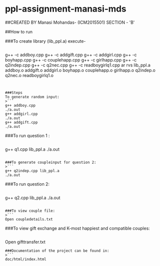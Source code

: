 # ppl-assignment-manasi-mds
##CREATED BY Manasi Mohandas- (ICM2015501) SECTION - 'B'

##How to run

###To create library (lib_ppl.a) execute-
>```
g++ -c addboy.cpp
g++ -c addgift.cpp
g++ -c addgirl.cpp
g++ -c boyhapp.cpp
g++ -c couplehapp.cpp
g++ -c girlhapp.cpp
g++ -c q2indep.cpp
g++ -c q2nec.cpp
g++ -c readboygirlq1.cpp
ar rvs lib_ppl.a addboy.o addgift.o addgirl.o boyhapp.o couplehapp.o girlhapp.o q2indep.o q2nec.o readboygirlq1.o
```


###Steps
To generate random input:
>```
g++ addboy.cpp
./a.out
g++ addgirl.cpp
./a.out
g++ addgift.cpp
./a.out
```

###To run question 1 :
>```
g++ q1.cpp lib_ppl.a
./a.out
```

###To generate coupleinput for question 2:
>```
g++ q2indep.cpp lib_ppl.a
./a.out
```

###To run question 2:
>```
g++ q2.cpp lib_ppl.a
./a.out
```

###To view couple file:
>```
Open coupledetails.txt
```

###To view gift exchange and K-most happiest and compatible couples:
>```
Open gifttransfer.txt
```
###Documentation of the project can be found in:
>```
doc/html/index.html
